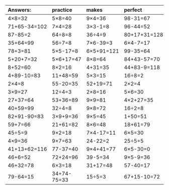 | Answers: | practice | makes | perfect | ! |
| :--- | :--- | :--- | :--- | :--- |
| 4×8=32 | 5×8=40 | 9×4=36 | 98-31=67 | 8×4=32 | 
| 71+65-34=102 | 7×4=28 | 3×3-1=8 | 96-44=52 | 2×9+22=40 | 
| 87-85=2 | 64÷8=8 | 36÷4=9 | 80+17+31=128 | 8×3=24 | 
| 35+64=99 | 56÷7=8 | 7×6-39=3 | 6×4-7=17 | 31-7=24 | 
| 78+3=81 | 5×5-17=8 | 6×5+91=121 | 99-35=64 | 74-50=24 | 
| 5+20+7=32 | 5×6+17=47 | 8×8=64 | 84+43-57=70 | 6×7=42 | 
| 8+52=60 | 8×2=16 | 4+31=35 | 44+83-9=118 | 3×4=12 | 
| 4+89-10=83 | 11+48=59 | 5×3=15 | 16÷8=2 | 41+18-41=18 | 
| 2×4=8 | 55-20=35 | 52+19=71 | 2×2=4 | 8×5=40 | 
| 3×9=27 | 12÷4=3 | 2×8=16 | 5×6=30 | 12+16=28 | 
| 27+37=64 | 53+36=89 | 9×9=81 | 4×2+27=35 | 81-40=41 | 
| 40+59=99 | 32÷4=8 | 9×8=72 | 16÷2=8 | 4×4=16 | 
| 82+91-90=83 | 3×9+9=36 | 9×5=45 | 1+50=51 | 81-20=61 | 
| 59+7=66 | 21+61=82 | 8×6=48 | 18+61=79 | 2×3+95=101 | 
| 45÷5=9 | 9×2=18 | 7×4-17=11 | 6×5=30 | 4×6+40=64 | 
| 4×9=36 | 9×7=63 | 24-22=2 | 25÷5=5 | 7×6=42 | 
| 41+13+62=116 | 77-37=40 | 9×4+41=77 | 6×5-30=0 | 4×3-2=10 | 
| 46+6=52 | 72+24=96 | 39-5=34 | 9×5-9=36 | 82-29=53 | 
| 46+32=78 | 6×3=18 | 31+17=48 | 57-40=17 | 46+66+20=132 | 
| 79-64=15 | 34+74-75=33 | 15÷5=3 | 67+15-10=72 | 76-30=46 | 
